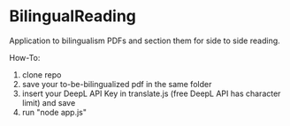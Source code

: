 # BilingualReading
Application to bilingualism PDFs and section them for side to side reading.

How-To:
1. clone repo
2. save your to-be-bilingualized pdf in the same folder
3. insert your DeepL API Key in translate.js (free DeepL API has character limit) and save
5. run "node app.js"
